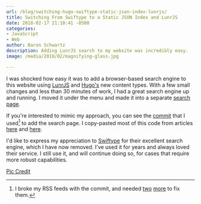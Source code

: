 ```yaml
---
url: /blog/switching-hugo-swiftype-static-json-index-lunrjs/
title: Switching From Swiftype to a Static JSON Index and LunrJS
date: 2018-02-17 21:10:41 -0500
categories:
- JavaScript
- Web
author: Baron Schwartz
description: Adding LunrJS search to my website was incredibly easy.
image: /media/2018/02/magnifying-glass.jpg

---
```

I was shocked how easy it was to add a browser-based search engine to this
website using [LunrJS][lunr] and [Hugo's][hugo] new content types. With a few
small changes and less than 30 minutes of work, I had a great search engine up
and running. I moved it under the menu and made it into a separate [search
page][search].

If you're interested to mimic my approach, you can see the [commit][github] that
I used[^broken] to add the search page. I copy-pasted most of this code from articles
[here][halfelf-1] and [here][halfelf-2].

<!--more-->

I'd like to express my appreciation to [Swiftype][swiftype] for their excellent
search engine, which I have now removed. I've used it for years and always loved
their service. I still use it, and will continue doing so, for cases that
require more robust capabilities.

[Pic Credit](https://pixabay.com/en/philatelist-stamp-collection-stamp-1844080/)

[search]: /search/
[swiftype]: https://swiftype.com/
[hugo]: https://gohugo.io
[lunr]: https://lunrjs.com/
[halfelf-1]: https://halfelf.org/2017/hugos-making-json/
[halfelf-2]: https://halfelf.org/2017/hugos-lunr-search/
[github]: https://github.com/xaprb/xaprb-src/commit/46e70a8af665407413ca46c0b541c018670b65e2
[github2]: https://github.com/xaprb/xaprb-src/commit/64b235469f669871749d720a8ab796d1404b01f1
[github3]: https://github.com/xaprb/xaprb-src/commit/4dc8ba4d5e5c6982f25dca08595a25b0acbc19e0
[^broken]: I broke my RSS feeds with the commit, and needed [two][github2] [more][github3] to fix them.

